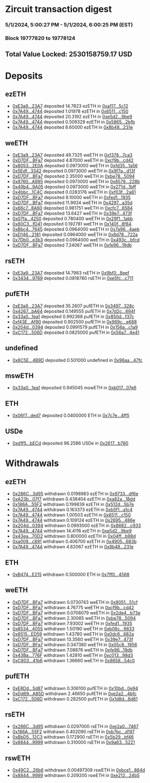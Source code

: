 # Zircuit transaction digest
### 5/1/2024, 5:00:27 PM - 5/1/2024, 6:00:25 PM (EST)
### Block 19777820 to 19778124

## Total Value Locked: 2530158759.17 USD

# Deposits
## ezETH
- [0xE3a9...23A7](https://etherscan.io/address/0xE3a9ED8fce345aF7667F086c8072b94F303e23A7) deposited 14.7823 ezETH in [0xa117...5c12](https://etherscan.io/tx/0xE3a9ED8fce345aF7667F086c8072b94F303e23A7)
- [0x7A49...4744](https://etherscan.io/address/0x7A493Be5c2ce014cD049Bf178a1ac0Db1B434744) deposited 1.01978 ezETH in [0x6511...c150](https://etherscan.io/tx/0x7A493Be5c2ce014cD049Bf178a1ac0Db1B434744)
- [0x7A49...4744](https://etherscan.io/address/0x7A493Be5c2ce014cD049Bf178a1ac0Db1B434744) deposited 20.3192 ezETH in [0xe5d2...9be9](https://etherscan.io/tx/0x7A493Be5c2ce014cD049Bf178a1ac0Db1B434744)
- [0x7A49...4744](https://etherscan.io/address/0x7A493Be5c2ce014cD049Bf178a1ac0Db1B434744) deposited 0.509329 ezETH in [0x5865...2bfb](https://etherscan.io/tx/0x7A493Be5c2ce014cD049Bf178a1ac0Db1B434744)
- [0x7A49...4744](https://etherscan.io/address/0x7A493Be5c2ce014cD049Bf178a1ac0Db1B434744) deposited 8.60000 ezETH in [0x8b48...231e](https://etherscan.io/tx/0x7A493Be5c2ce014cD049Bf178a1ac0Db1B434744)
## weETH
- [0xE3a9...23A7](https://etherscan.io/address/0xE3a9ED8fce345aF7667F086c8072b94F303e23A7) deposited 49.7325 weETH in [0xf378...7ca3](https://etherscan.io/tx/0xE3a9ED8fce345aF7667F086c8072b94F303e23A7)
- [0xD7DF...BFa7](https://etherscan.io/address/0xD7DF7E085214743530afF339aFC420c7c720BFa7) deposited 4.87000 weETH in [0xcf9b...cd42](https://etherscan.io/tx/0xD7DF7E085214743530afF339aFC420c7c720BFa7)
- [0x8053...2E0A](https://etherscan.io/address/0x80538cEAEE034857fCF0b230d30B2248757e2E0A) deposited 0.0973000 weETH in [0xfd35...1a56](https://etherscan.io/tx/0x80538cEAEE034857fCF0b230d30B2248757e2E0A)
- [0x5Edf...3342](https://etherscan.io/address/0x5Edf7Ee3fb55224EA31EE0e86854e487cA9B3342) deposited 0.0973000 weETH in [0x9f7a...d13f](https://etherscan.io/tx/0x5Edf7Ee3fb55224EA31EE0e86854e487cA9B3342)
- [0xD7DF...BFa7](https://etherscan.io/address/0xD7DF7E085214743530afF339aFC420c7c720BFa7) deposited 2.35000 weETH in [0xbe78...5094](https://etherscan.io/tx/0xD7DF7E085214743530afF339aFC420c7c720BFa7)
- [0x8760...A995](https://etherscan.io/address/0x8760167a33588b294ecC069cD3D66cf25Dd5A995) deposited 0.0973000 weETH in [0x8579...228b](https://etherscan.io/tx/0x8760167a33588b294ecC069cD3D66cf25Dd5A995)
- [0x49b4...9A05](https://etherscan.io/address/0x49b49995eF69C4fE3e88E8571C1437F755069A05) deposited 0.0973000 weETH in [0x271d...1bff](https://etherscan.io/tx/0x49b49995eF69C4fE3e88E8571C1437F755069A05)
- [0x4bbc...1C4C](https://etherscan.io/address/0x4bbc08B2058a53AcA576bF23E8d68222Cd8C1C4C) deposited 0.0283176 weETH in [0xf03f...2a81](https://etherscan.io/tx/0x4bbc08B2058a53AcA576bF23E8d68222Cd8C1C4C)
- [0xD7DF...BFa7](https://etherscan.io/address/0xD7DF7E085214743530afF339aFC420c7c720BFa7) deposited 8.10000 weETH in [0xfed1...1935](https://etherscan.io/tx/0xD7DF7E085214743530afF339aFC420c7c720BFa7)
- [0xD7DF...BFa7](https://etherscan.io/address/0xD7DF7E085214743530afF339aFC420c7c720BFa7) deposited 11.9924 weETH in [0x4297...a35d](https://etherscan.io/tx/0xD7DF7E085214743530afF339aFC420c7c720BFa7)
- [0x66c7...8A60](https://etherscan.io/address/0x66c7A12C23167f1C532943805e263405F08C8A60) deposited 0.981751 weETH in [0xcfc7...6584](https://etherscan.io/tx/0x66c7A12C23167f1C532943805e263405F08C8A60)
- [0xD7DF...BFa7](https://etherscan.io/address/0xD7DF7E085214743530afF339aFC420c7c720BFa7) deposited 13.6427 weETH in [0x39e7...473f](https://etherscan.io/tx/0xD7DF7E085214743530afF339aFC420c7c720BFa7)
- [0x07fa...4250](https://etherscan.io/address/0x07fa720B8AA926b1a23105c2d1a9d923D3624250) deposited 0.780400 weETH in [0x29f1...1abb](https://etherscan.io/tx/0x07fa720B8AA926b1a23105c2d1a9d923D3624250)
- [0x80C3...fD41](https://etherscan.io/address/0x80C326379A04417712eC35Fa277B1F83a625fD41) deposited 0.192781 weETH in [0x140f...8f84](https://etherscan.io/tx/0x80C326379A04417712eC35Fa277B1F83a625fD41)
- [0xBbc4...7645](https://etherscan.io/address/0xBbc4B7D8b9332737c1B2Aef4D0bcD0f2973C7645) deposited 0.0964000 weETH in [0x7a96...4aeb](https://etherscan.io/tx/0xBbc4B7D8b9332737c1B2Aef4D0bcD0f2973C7645)
- [0xD146...2181](https://etherscan.io/address/0xD1462D67EE4511F03D8acd3d4b62eE332c1b2181) deposited 0.0964000 weETH in [0x8d78...722a](https://etherscan.io/tx/0xD1462D67EE4511F03D8acd3d4b62eE332c1b2181)
- [0x7Db0...e3b3](https://etherscan.io/address/0x7Db08dA4C2BC9a3FB59B4141242570c209f0e3b3) deposited 0.0964000 weETH in [0x493c...bfcd](https://etherscan.io/tx/0x7Db08dA4C2BC9a3FB59B4141242570c209f0e3b3)
- [0xD7DF...BFa7](https://etherscan.io/address/0xD7DF7E085214743530afF339aFC420c7c720BFa7) deposited 7.24067 weETH in [0xfe96...19db](https://etherscan.io/tx/0xD7DF7E085214743530afF339aFC420c7c720BFa7)
## rsETH
- [0xE3a9...23A7](https://etherscan.io/address/0xE3a9ED8fce345aF7667F086c8072b94F303e23A7) deposited 14.7983 rsETH in [0x9bf0...8eef](https://etherscan.io/tx/0xE3a9ED8fce345aF7667F086c8072b94F303e23A7)
- [0x3434...9789](https://etherscan.io/address/0x34349c5569e7B846c3558961552D2202760A9789) deposited 0.0818780 rsETH in [0xe5fc...c711](https://etherscan.io/tx/0x34349c5569e7B846c3558961552D2202760A9789)
## pufETH
- [0xE3a9...23A7](https://etherscan.io/address/0xE3a9ED8fce345aF7667F086c8072b94F303e23A7) deposited 35.2607 pufETH in [0x3497...328c](https://etherscan.io/tx/0xE3a9ED8fce345aF7667F086c8072b94F303e23A7)
- [0x4267...bA64](https://etherscan.io/address/0x4267DF6F4ba40CCA764e0BdcC444A0fAEa5bbA64) deposited 0.149555 pufETH in [0x7d2c...694f](https://etherscan.io/tx/0x4267DF6F4ba40CCA764e0BdcC444A0fAEa5bbA64)
- [0x33a0...1ea1](https://etherscan.io/address/0x33a0ebC5e349DeC87630aC6F265dbE63A8471ea1) deposited 0.992368 pufETH in [0x850d...f37c](https://etherscan.io/tx/0x33a0ebC5e349DeC87630aC6F265dbE63A8471ea1)
- [0xf43E...Af90](https://etherscan.io/address/0xf43EfEa896e57D4Fc6d28De6fb62038Eb4e8Af90) deposited 0.902500 pufETH in [0x969c...e688](https://etherscan.io/tx/0xf43EfEa896e57D4Fc6d28De6fb62038Eb4e8Af90)
- [0x204d...0394](https://etherscan.io/address/0x204dfd891a4FB649ef59e3CF9bF17B1898fB0394) deposited 0.0991579 pufETH in [0x156a...c1a9](https://etherscan.io/tx/0x204dfd891a4FB649ef59e3CF9bF17B1898fB0394)
- [0xC172...506D](https://etherscan.io/address/0xC172C610D76e51b3aC874b94182853F61642506D) deposited 0.0825000 pufETH in [0x56a7...4e41](https://etherscan.io/tx/0xC172C610D76e51b3aC874b94182853F61642506D)
## undefined
- [0x6C5E...4B9D](https://etherscan.io/address/0x6C5Ecf9269DC1bB81980B5112b6d32D476cB4B9D) deposited 0.501000 undefined in [0x96aa...47fc](https://etherscan.io/tx/0x6C5Ecf9269DC1bB81980B5112b6d32D476cB4B9D)
## mswETH
- [0x33a0...1ea1](https://etherscan.io/address/0x33a0ebC5e349DeC87630aC6F265dbE63A8471ea1) deposited 0.945045 mswETH in [0xb017...07e6](https://etherscan.io/tx/0x33a0ebC5e349DeC87630aC6F265dbE63A8471ea1)
## ETH
- [0x06f7...ded7](https://etherscan.io/address/0x06f789e03661940706B231Fb15B9326543F7ded7) deposited 0.0400000 ETH in [0x7c7e...4ff5](https://etherscan.io/tx/0x06f789e03661940706B231Fb15B9326543F7ded7)
## USDe
- [0xd1f5...bECd](https://etherscan.io/address/0xd1f54DDa944DD2a2caa9bA39A467537Ba96EbECd) deposited 96.2586 USDe in [0x2617...b780](https://etherscan.io/tx/0xd1f54DDa944DD2a2caa9bA39A467537Ba96EbECd)
# Withdrawals
## ezETH
- [0x286C...3d95](https://etherscan.io/address/0x286CDd047A513d35eF1ED33fCf7fb6e3893E3d95) withdrawn 0.0198983 ezETH in [0x9733...df6e](https://etherscan.io/tx/0x286CDd047A513d35eF1ED33fCf7fb6e3893E3d95)
- [0xA23b...07f7](https://etherscan.io/address/0xA23bAD685b9E9f555348306b6dcF164Fe49407f7) withdrawn 0.438404 ezETH in [0xa82a...18dd](https://etherscan.io/tx/0xA23bAD685b9E9f555348306b6dcF164Fe49407f7)
- [0x186A...55F2](https://etherscan.io/address/0x186A0eDE279bb1e46fc383d990635d32dDA655F2) withdrawn 0.199839 ezETH in [0x512d...5b7e](https://etherscan.io/tx/0x186A0eDE279bb1e46fc383d990635d32dDA655F2)
- [0x7A49...4744](https://etherscan.io/address/0x7A493Be5c2ce014cD049Bf178a1ac0Db1B434744) withdrawn 0.163373 ezETH in [0xb5f1...a1c4](https://etherscan.io/tx/0x7A493Be5c2ce014cD049Bf178a1ac0Db1B434744)
- [0x7A49...4744](https://etherscan.io/address/0x7A493Be5c2ce014cD049Bf178a1ac0Db1B434744) withdrawn 1.00503 ezETH in [0x6511...c150](https://etherscan.io/tx/0x7A493Be5c2ce014cD049Bf178a1ac0Db1B434744)
- [0x7A49...4744](https://etherscan.io/address/0x7A493Be5c2ce014cD049Bf178a1ac0Db1B434744) withdrawn 0.109124 ezETH in [0x2695...486e](https://etherscan.io/tx/0x7A493Be5c2ce014cD049Bf178a1ac0Db1B434744)
- [0x204d...0394](https://etherscan.io/address/0x204dfd891a4FB649ef59e3CF9bF17B1898fB0394) withdrawn 0.0993000 ezETH in [0x8682...c933](https://etherscan.io/tx/0x204dfd891a4FB649ef59e3CF9bF17B1898fB0394)
- [0x7A49...4744](https://etherscan.io/address/0x7A493Be5c2ce014cD049Bf178a1ac0Db1B434744) withdrawn 14.4116 ezETH in [0xe5d2...9be9](https://etherscan.io/tx/0x7A493Be5c2ce014cD049Bf178a1ac0Db1B434744)
- [0x43ea...70D2](https://etherscan.io/address/0x43eaDCc65a03D0daC9a22572AAb7f08E4f6670D2) withdrawn 0.800000 ezETH in [0x04ff...b98d](https://etherscan.io/tx/0x43eaDCc65a03D0daC9a22572AAb7f08E4f6670D2)
- [0xa009...c891](https://etherscan.io/address/0xa009b1C4A8c0BCEa8b14039e64028ec8d0b1c891) withdrawn 0.406700 ezETH in [0x4905...683b](https://etherscan.io/tx/0xa009b1C4A8c0BCEa8b14039e64028ec8d0b1c891)
- [0x7A49...4744](https://etherscan.io/address/0x7A493Be5c2ce014cD049Bf178a1ac0Db1B434744) withdrawn 4.82067 ezETH in [0x8b48...231e](https://etherscan.io/tx/0x7A493Be5c2ce014cD049Bf178a1ac0Db1B434744)
## ETH
- [0xB474...E215](https://etherscan.io/address/0xB4743619ea983e2Ac9bCe5b0931E0242dd5EE215) withdrawn 0.500000 ETH in [0x7ff0...4568](https://etherscan.io/tx/0xB4743619ea983e2Ac9bCe5b0931E0242dd5EE215)
## weETH
- [0xD7DF...BFa7](https://etherscan.io/address/0xD7DF7E085214743530afF339aFC420c7c720BFa7) withdrawn 0.0730743 weETH in [0x9051...51cf](https://etherscan.io/tx/0xD7DF7E085214743530afF339aFC420c7c720BFa7)
- [0xD7DF...BFa7](https://etherscan.io/address/0xD7DF7E085214743530afF339aFC420c7c720BFa7) withdrawn 4.76775 weETH in [0xcf9b...cd42](https://etherscan.io/tx/0xD7DF7E085214743530afF339aFC420c7c720BFa7)
- [0xD7DF...BFa7](https://etherscan.io/address/0xD7DF7E085214743530afF339aFC420c7c720BFa7) withdrawn 0.0706079 weETH in [0x2de4...b73e](https://etherscan.io/tx/0xD7DF7E085214743530afF339aFC420c7c720BFa7)
- [0xD7DF...BFa7](https://etherscan.io/address/0xD7DF7E085214743530afF339aFC420c7c720BFa7) withdrawn 2.30065 weETH in [0xbe78...5094](https://etherscan.io/tx/0xD7DF7E085214743530afF339aFC420c7c720BFa7)
- [0xD7DF...BFa7](https://etherscan.io/address/0xD7DF7E085214743530afF339aFC420c7c720BFa7) withdrawn 7.93002 weETH in [0xfed1...1935](https://etherscan.io/tx/0xD7DF7E085214743530afF339aFC420c7c720BFa7)
- [0x8534...4055](https://etherscan.io/address/0x85346D0366c5106C964b05b00e7F1273DfAc4055) withdrawn 1.50190 weETH in [0xb06c...9833](https://etherscan.io/tx/0x85346D0366c5106C964b05b00e7F1273DfAc4055)
- [0x8515...ED59](https://etherscan.io/address/0x851589dfB6087933EC36a650E321A09ecf68ED59) withdrawn 1.43760 weETH in [0x0dc6...682a](https://etherscan.io/tx/0x851589dfB6087933EC36a650E321A09ecf68ED59)
- [0xD7DF...BFa7](https://etherscan.io/address/0xD7DF7E085214743530afF339aFC420c7c720BFa7) withdrawn 13.3560 weETH in [0x39e7...473f](https://etherscan.io/tx/0xD7DF7E085214743530afF339aFC420c7c720BFa7)
- [0xD7DF...BFa7](https://etherscan.io/address/0xD7DF7E085214743530afF339aFC420c7c720BFa7) withdrawn 0.347380 weETH in [0x05c8...1956](https://etherscan.io/tx/0xD7DF7E085214743530afF339aFC420c7c720BFa7)
- [0xD7DF...BFa7](https://etherscan.io/address/0xD7DF7E085214743530afF339aFC420c7c720BFa7) withdrawn 7.08876 weETH in [0xfe96...19db](https://etherscan.io/tx/0xD7DF7E085214743530afF339aFC420c7c720BFa7)
- [0x43Ba...776F](https://etherscan.io/address/0x43Ba883D250162eA390d25562743d2dE17b1776F) withdrawn 1.42810 weETH in [0xc013...98d3](https://etherscan.io/tx/0x43Ba883D250162eA390d25562743d2dE17b1776F)
- [0xC803...41b6](https://etherscan.io/address/0xC803E8Eb818F74B60b41FAf745bac946905041b6) withdrawn 1.36660 weETH in [0x8658...54c0](https://etherscan.io/tx/0xC803E8Eb818F74B60b41FAf745bac946905041b6)
## pufETH
- [0xE8Dd...5d87](https://etherscan.io/address/0xE8DdC6A01D692b9d0Be8080Fd38Dc855610A5d87) withdrawn 0.306100 pufETH in [0x10bd...0e94](https://etherscan.io/tx/0xE8DdC6A01D692b9d0Be8080Fd38Dc855610A5d87)
- [0xDd69...A85D](https://etherscan.io/address/0xDd69623e15b5454EBBA013a4552DCB68134BA85D) withdrawn 2.46650 pufETH in [0xe2a2...4bfc](https://etherscan.io/tx/0xDd69623e15b5454EBBA013a4552DCB68134BA85D)
- [0xC172...506D](https://etherscan.io/address/0xC172C610D76e51b3aC874b94182853F61642506D) withdrawn 0.282500 pufETH in [0x1d8d...8d81](https://etherscan.io/tx/0xC172C610D76e51b3aC874b94182853F61642506D)
## rsETH
- [0x286C...3d95](https://etherscan.io/address/0x286CDd047A513d35eF1ED33fCf7fb6e3893E3d95) withdrawn 0.0297000 rsETH in [0xe2a0...7467](https://etherscan.io/tx/0x286CDd047A513d35eF1ED33fCf7fb6e3893E3d95)
- [0x186A...55F2](https://etherscan.io/address/0x186A0eDE279bb1e46fc383d990635d32dDA655F2) withdrawn 0.402090 rsETH in [0xb7bc...d197](https://etherscan.io/tx/0x186A0eDE279bb1e46fc383d990635d32dDA655F2)
- [0xBbD5...12C3](https://etherscan.io/address/0xBbD59ed30c11d7ac507da89D216b07003FDD12C3) withdrawn 0.172900 rsETH in [0x5b29...bf46](https://etherscan.io/tx/0xBbD59ed30c11d7ac507da89D216b07003FDD12C3)
- [0x8844...9999](https://etherscan.io/address/0x8844126cA5dEFEE105Ae50e5089933768cCf9999) withdrawn 0.310000 rsETH in [0x9a63...5221](https://etherscan.io/tx/0x8844126cA5dEFEE105Ae50e5089933768cCf9999)
## rswETH
- [0x49C2...26b6](https://etherscan.io/address/0x49C284573B66C68D1fb6DB1736Dad7eAAf1E26b6) withdrawn 0.00497309 rswETH in [0xbce1...884d](https://etherscan.io/tx/0x49C284573B66C68D1fb6DB1736Dad7eAAf1E26b6)
- [0x8844...9999](https://etherscan.io/address/0x8844126cA5dEFEE105Ae50e5089933768cCf9999) withdrawn 0.209200 rswETH in [0xe212...24b5](https://etherscan.io/tx/0x8844126cA5dEFEE105Ae50e5089933768cCf9999)
